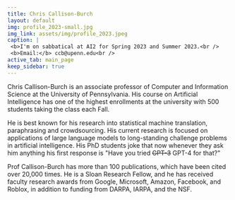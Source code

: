 ```yaml
---
title: Chris Callison-Burch
layout: default
img: profile_2023-small.jpg
img_link: assets/img/profile_2023.jpeg
caption: |
 <b>I'm on sabbatical at AI2 for Spring 2023 and Summer 2023.<br />
 <b>Email:</b> ccb@upenn.edu<br />
active_tab: main_page 
keep_sidebar: true 
---
```

Chris Callison-Burch is an associate professor of Computer and Information Science at the University of Pennsylvania. His course on Artificial Intelligence has one of the highest enrollments at the university with 500 students taking the class each Fall. 

He is best known for his research into statistical machine translation, paraphrasing and crowdsourcing.  His current research is focused on applications of large language models to long-standing challenge problems in artificial intelligence.  His PhD students joke that now whenever they ask him anything his first response is "Have you tried ~~GPT-3~~ GPT-4 for that?"

Prof Callison-Burch has more than 100 publications, which have been cited over 20,000 times. He is a Sloan Research Fellow, and he has received faculty research awards from Google, Microsoft, Amazon, Facebook, and Roblox, in addition to funding from DARPA, IARPA, and the NSF. 
